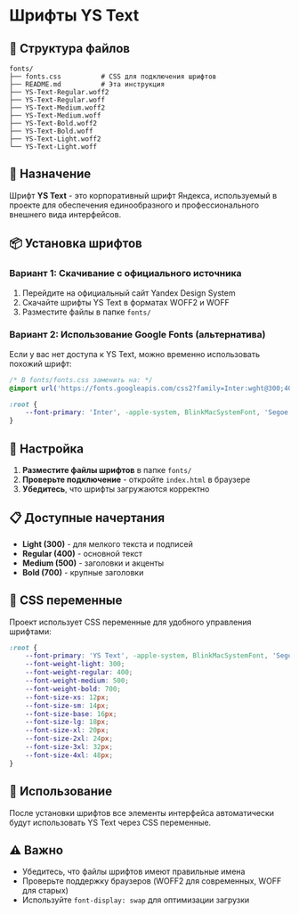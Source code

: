 # Шрифты YS Text

## 📁 Структура файлов

```
fonts/
├── fonts.css          # CSS для подключения шрифтов
├── README.md          # Эта инструкция
├── YS-Text-Regular.woff2
├── YS-Text-Regular.woff
├── YS-Text-Medium.woff2
├── YS-Text-Medium.woff
├── YS-Text-Bold.woff2
├── YS-Text-Bold.woff
├── YS-Text-Light.woff2
└── YS-Text-Light.woff
```

## 🎯 Назначение

Шрифт **YS Text** - это корпоративный шрифт Яндекса, используемый в проекте для обеспечения единообразного и профессионального внешнего вида интерфейсов.

## 📦 Установка шрифтов

### Вариант 1: Скачивание с официального источника

1. Перейдите на официальный сайт Yandex Design System
2. Скачайте шрифты YS Text в форматах WOFF2 и WOFF
3. Разместите файлы в папке `fonts/`

### Вариант 2: Использование Google Fonts (альтернатива)

Если у вас нет доступа к YS Text, можно временно использовать похожий шрифт:

```css
/* В fonts/fonts.css заменить на: */
@import url('https://fonts.googleapis.com/css2?family=Inter:wght@300;400;500;700&display=swap');

:root {
    --font-primary: 'Inter', -apple-system, BlinkMacSystemFont, 'Segoe UI', Roboto, sans-serif;
}
```

## 🔧 Настройка

1. **Разместите файлы шрифтов** в папке `fonts/`
2. **Проверьте подключение** - откройте `index.html` в браузере
3. **Убедитесь**, что шрифты загружаются корректно

## 📋 Доступные начертания

- **Light (300)** - для мелкого текста и подписей
- **Regular (400)** - основной текст
- **Medium (500)** - заголовки и акценты
- **Bold (700)** - крупные заголовки

## 🎨 CSS переменные

Проект использует CSS переменные для удобного управления шрифтами:

```css
:root {
    --font-primary: 'YS Text', -apple-system, BlinkMacSystemFont, 'Segoe UI', Roboto, sans-serif;
    --font-weight-light: 300;
    --font-weight-regular: 400;
    --font-weight-medium: 500;
    --font-weight-bold: 700;
    --font-size-xs: 12px;
    --font-size-sm: 14px;
    --font-size-base: 16px;
    --font-size-lg: 18px;
    --font-size-xl: 20px;
    --font-size-2xl: 24px;
    --font-size-3xl: 32px;
    --font-size-4xl: 48px;
}
```

## 🚀 Использование

После установки шрифтов все элементы интерфейса автоматически будут использовать YS Text через CSS переменные.

## ⚠️ Важно

- Убедитесь, что файлы шрифтов имеют правильные имена
- Проверьте поддержку браузеров (WOFF2 для современных, WOFF для старых)
- Используйте `font-display: swap` для оптимизации загрузки 